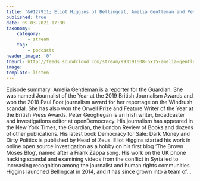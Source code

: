 ```yaml
---
title: "&#127911; Eliot Higgins of Bellingcat, Amelia Gentleman and Peter Geoghegan"
published: true
date: 09-03-2021 17:30
taxonomy:
    category:
        - stream
    tag:
        - podcasts
header_image: '0'
theurl: http://feeds.soundcloud.com/stream/993191608-5x15-amelia-gentleman-peter-geoghegan-bellingcat-5x15-feb-25th-2021.mp3
image: 
template: listen
--- 
```

Episode summary: Amelia Gentleman is a reporter for the Guardian. She was named Journalist of the Year at the 2019 British Journalism Awards and won the 2018 Paul Foot journalism award for her reportage on the Windrush scandal. She has also won the Orwell Prize and Feature Writer of the Year at the British Press Awards. Peter Geoghegan is an Irish writer, broadcaster and investigations editor at openDemocracy. His journalism has appeared in the New York Times, the Guardian, the London Review of Books and dozens of other publications. His latest book Democracy for Sale: Dark Money and Dirty Politics is published by Head of Zeus. Eliot Higgins started his work in online open source investigation as a hobby on his first blog ‘The Brown Moses Blog’, named after a Frank Zappa song. His work on the UK phone hacking scandal and examining videos from the conflict in Syria led to increasing recognition among the journalist and human rights communities. Higgins launched Bellingcat in 2014, and it has since grown into a team of…
